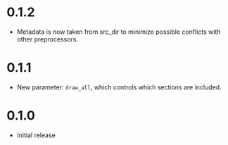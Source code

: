 # 0.1.2

- Metadata is now taken from src_dir to minimize possible conflicts with other preprocessors.

# 0.1.1

- New parameter: `draw_all`, which controls which sections are included.

# 0.1.0

- Initial release
